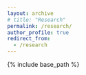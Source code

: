 ```yaml
---
layout: archive
# title: "Research"
permalink: /research/
author_profile: true
redirect_from:
  - /research
---
```



{% include base_path %}
